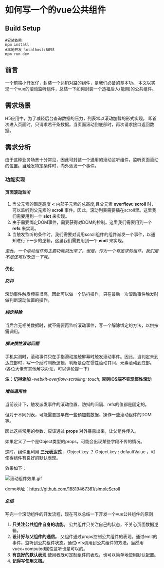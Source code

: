 # 如何写一个的vue公共组件
## Build Setup
``` 
#安装依赖
npm install
#本地开发 localhost:8098
npm run dev
```
## 前言
一个前端小开发仔，封装一个适销对路的组件，是我们必备的基本功。
本文以实现一个vue的滚动监听组件，总结一下如何封装一个造福后人(能用)的公共组件。

## 需求场景
H5应用中，为了减轻后台查询数据的压力，列表常以滚动加载的形式实现。
即首次进入页面时，只请求若干条数据。当页面滚动到底部时，再次请求接口返回数据。

## 需求分析
由于这种业务场景十分常见，因此可封装一个通用的滚动监听组件，监听页面滚动的位置。当触发特定条件时，向外派发一个事件。

### 功能实现
#### 页面滚动监听
1. 当父元素的固定高度 **<** 内部子元素的总高度,且父元素 **overflow: scroll** 时，可以监听到父元素的 **scroll** 事件。因此，滚动列表需要插在scroll里。这里我们需要用到一个 **slot** 来实现。
2. 由于需要绑定DOM事件，需要获得对DOM的控制。这里我们需要用到一个 **refs** 来实现。
3. 当触发监听的条件时，我们需要对调用scroll组件的组件派发一个事件，以通知进行下一步的逻辑。这里我们需要用到一个 **emit** 来实现。

*至此，一个滚动组件的主要功能就出来了。但是，作为一个有追求的组件，我们是不是还可以改进一下呢。*

#### 优化
##### 防抖
滚动事件触发频率很高，因此可以做一个防抖操作，只在最后一次滚动事件触发时做判断滚动位置的操作。

##### 绑定移除
当后台无相关数据时，就不需要再监听滚动事件，写一个解除绑定的方法，以供按需调用。

##### 解决惯性滚动问题
手机实测时，滚动事件只在手指滑动接触屏幕时触发滚动事件。因此，当判定未到达底部时，写一个延时判断逻辑，判断是否在惯性滚动其间，元素滚动到底部。(各位大佬有其他解决办法，可以评论提一下)

**注：记得添加** *-webkit-overflow-scrolling: touch;* **否则IOS端不实现惯性滚动**

##### 增加通用性
当前设计下，触发派发事件的滚动位置、防抖的间隔、refs的值都是固定的。

但对于不同列表，可能需要提早做一些预加载数据、操作一些滚动组件的DOM等。

因此这些常用的参数，应该通过 **props** 对外暴露出来，让父组件传入。

如果定义了一个是Object类型的props，可能会出现某些字段不传的情况。

这时，组件里利用 **三元表达式** ，Object.key ？ Object.key : defaultValue ，可使得组件有良好的默认表现。

效果如下：

![滚动组件效果.gif](https://upload-images.jianshu.io/upload_images/17015329-b8e53d4fd8e429b3.gif?imageMogr2/auto-orient/strip)

demo地址：https://github.com/18819467361/simpleScroll

##### 总结

写完一个滚动组件的开发流程，现在可以总结一下开发一个vue公共组件的原则
1. **只关注公共组件自身的功能。** 公共组件只关注自己的状态，不关心页面数据逻辑。
2. **设计好与父组件的通信。** 父组件通过props控制公共组件的表现。通过emit的事件，监听到公共组件状态。通过refs调用到公共组件的方法。当然用vuex+computed属性监听也是可以的。
3. **有良好的默认表现** 使用者既可定制组件的表现，也可以简单地使用默认配置。
4. **记得写使用文档。**
